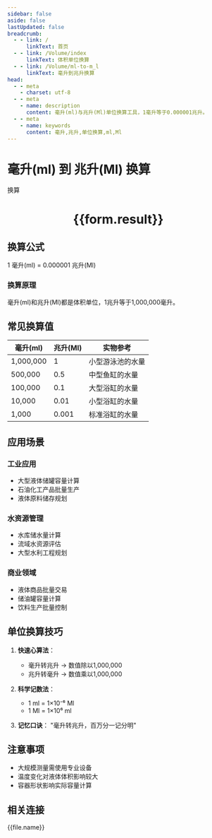 ```yaml
---
sidebar: false
aside: false
lastUpdated: false
breadcrumb:
  - - link: /
      linkText: 首页
  - - link: /Volume/index
      linkText: 体积单位换算
  - - link: /Volume/ml-to-m_l
      linkText: 毫升到兆升换算
head:
  - - meta
    - charset: utf-8
  - - meta
    - name: description
      content: 毫升(ml)与兆升(Ml)单位换算工具，1毫升等于0.000001兆升。
  - - meta
    - name: keywords
      content: 毫升,兆升,单位换算,ml,Ml
---
```


# 毫升(ml) 到 兆升(Ml) 换算

<script setup>
import { onMounted, reactive, inject ,ref  } from 'vue'
import { NButton,NForm ,NFormItem,NInput,NInputNumber,NSelect,NCard,useMessage ,NGrid ,NGi } from 'naive-ui'
import { defineClientComponent } from 'vitepress'
import { Volume } from '../files';

const convert = inject('convert')
const formRef = ref(null);
const rules = {
  number:{
    required: true,
    type: 'number',
    trigger: "blur"
  }
}
const form = reactive({
  number:null,
  result:'',
  title:'毫升(ml)到兆升(Ml)换算'
})

const convertHandler = (e) => {
  e.preventDefault();
  formRef.value?.validate((errors)=>{
    if (!errors) {
      form.result = `${form.number} ml = ${convert(form.number).from('ml').to('Ml')} Ml`
    }
  })
}
</script>

<n-form size="large" :model="form" ref='formRef' :rules="rules">
  <n-form-item label="数值" path="number">
    <n-input-number size="large" style="width:100%" :min="0" v-model:value="form.number" placeholder="请输入毫升数值" />
  </n-form-item>
  <n-form-item>
    <n-button type="info" style="width:100%" @click="convertHandler">换算</n-button>
  </n-form-item>
</n-form>
<n-card embedded :bordered="false" hoverable>
  <div style="text-align:center">
    <h1>{{form.result}}</h1>
  </div>
</n-card>

## 换算公式
1 毫升(ml) = 0.000001 兆升(Ml)

### 换算原理
毫升(ml)和兆升(Ml)都是体积单位，1兆升等于1,000,000毫升。

## 常见换算值
| 毫升(ml) | 兆升(Ml) | 实物参考                 |
|---------|---------|--------------------------|
| 1,000,000 | 1       | 小型游泳池的水量          |
| 500,000  | 0.5     | 中型鱼缸的水量            |
| 100,000  | 0.1     | 大型浴缸的水量            |
| 10,000   | 0.01    | 小型浴缸的水量            |
| 1,000    | 0.001   | 标准浴缸的水量            |

## 应用场景
### 工业应用
- 大型液体储罐容量计算
- 石油化工产品批量生产
- 液体原料储存规划

### 水资源管理
- 水库储水量计算
- 流域水资源评估
- 大型水利工程规划

### 商业领域
- 液体商品批量交易
- 储油罐容量计算
- 饮料生产批量控制

## 单位换算技巧
1. **快速心算法**：
   - 毫升转兆升 → 数值除以1,000,000
   - 兆升转毫升 → 数值乘以1,000,000

2. **科学记数法**：
   - 1 ml = 1×10⁻⁶ Ml
   - 1 Ml = 1×10⁶ ml

3. **记忆口诀**：
   "毫升转兆升，百万分一记分明"

## 注意事项
- 大规模测量需使用专业设备
- 温度变化对液体体积影响较大
- 容器形状影响实际容量计算

## 相关连接
<n-grid x-gap="12" :cols="2">
  <n-gi v-for="(file, index) in Volume" :key="index">
    <n-button
      text
      tag="a"
      :href="file.path"
      type="info"
    >
      {{file.name}}
    </n-button>
  </n-gi>
</n-grid>